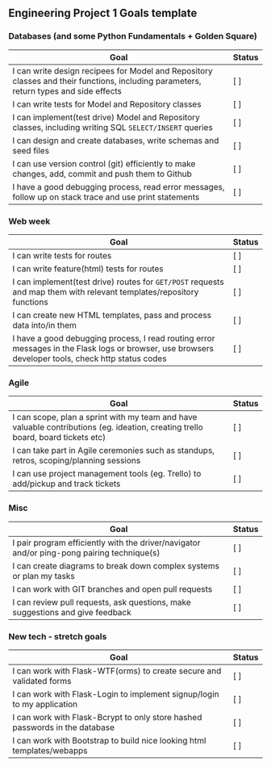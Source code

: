 ## Engineering Project 1 Goals template

### Databases (and some Python Fundamentals + Golden Square)
| Goal          | Status     |
| ------------- | ---------- |
| I can write design recipees for Model and Repository classes and their functions, including parameters, return types and side effects | [  ] |
| I can write tests for Model and Repository classes  | [  ] |
| I can implement(test drive) Model and Repository classes, including writing SQL ``SELECT/INSERT`` queries  | [  ] |
| I can design and create databases, write schemas and seed files | [  ] |
| I can use version control (git) efficiently to make changes, add, commit and push them to Github | [  ] |
| I have a good debugging process, read error messages, follow up on stack trace and use print statements | [  ] |

### Web week
| Goal          | Status     |
| ------------- | ---------- |
| I can write tests for routes  | [  ] |
| I can write feature(html) tests for routes  | [  ] |
| I can implement(test drive) routes for ```GET/POST``` requests and map them with relevant templates/repository functions  | [  ] |
| I can create new HTML templates, pass and process data into/in them | [  ] |
| I have a good debugging process, I read routing error messages in the Flask logs or browser, use browsers developer tools, check http status codes | [  ] |

### Agile
| Goal          | Status     |
| ------------- | ---------- |
| I can scope, plan a sprint with my team and have valuable contributions (eg. ideation, creating trello board, board tickets etc) | [  ] |
| I can take part in Agile ceremonies such as standups, retros, scoping/planning sessions | [  ] |
| I can use project management tools (eg. Trello) to add/pickup and track tickets  | [  ] |

### Misc
| Goal          | Status     |
| ------------- | ---------- |
| I pair program efficiently with the driver/navigator and/or ping-pong pairing technique(s) | [  ] |
| I can create diagrams to break down complex systems or plan my tasks | [  ] |
| I can work with GIT branches and open pull requests | [  ] |
| I can review pull requests, ask questions, make suggestions and give feedback | [  ] |

### New tech - stretch goals
| Goal          | Status     |
| ------------- | ---------- |
| I can work with Flask-WTF(orms) to create secure and validated forms | [  ] |
| I can work with Flask-Login to implement signup/login to my application | [  ] |
| I can work with Flask-Bcrypt to only store hashed passwords in the database  | [  ] |
| I can work with Bootstrap to build nice looking html templates/webapps | [  ] |
